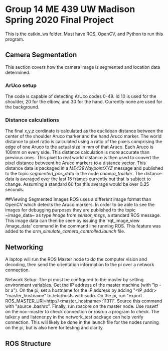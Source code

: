 # Group 14 ME 439 UW Madison Spring 2020 Final Project
This is the catkin_ws folder. Must have ROS, OpenCV, and Python to run this program.

## Camera Segmentation
This section covers how the camera image is segmented and location data determined.

### ArUco setup
The code is capable of detecting ArUco codes 0-49. Id 10 is used for the shoulder, 20 for the elbow, and 30 for the hand. Currently none are used for the background.

### Distance calculations
The final x,y,z cordinate is calculated as the euclidean distance between the center of the shoulder Aruco marker and the hand Aruco marker. The world distance to pixel ratio is calculated using a ratio of the pixels comprising the edge of one Aruco to the actual size in mm of that Aruco. Each Aruco is 100mm on every side. This distance calculation is more accurate than previous ones. This pixel to real world distance is then used to convert the pixel distance betweent he Aruco markers to a distance vector. This distance data is packaged in a *ME439WaypointXYZ* message and published to the topic *segmented_pos_data* in the node *camera_tracker*. The distance data is averaged over the last 15 frames currently but that is subject to change. Assuming a standard 60 fps this average would be over 0.25 seconds.

##Viewing Segmented Images
ROS uses a different image format than OpenCV which detects the Aruco markers. In order to be able to see the images for debugging purposes they are published to the topic ~image_data~ as type *Image* from *sensor_msgs*, a standard ROS message. This image data can then be seen by issuing the 'rqt_image_view /image_data' command in the command line running ROS. This feature was added to the *arm_simulate_camera_controlled.launch* file.


## Networking
A laptop will run the ROS Master node to do the computer vision and decoding, then send the orientation information to the pi over a network connection.

Network Setup:
The pi must be configured to the master by setting environment variables. Get the IP address of the master machine (with "ip -br a"). On the pi, set a hostname for the IP address by adding "<IP_addr>	"master_hostname" to /etc/hosts with sudo. On the pi, run "export ROS_MASTER_URI=http://<master_hostname>:11311". Source this command with "source .bashrc".
Finally, run roscore on the master node. Use roswtf on the non-master to check connection or rosrun a program to check. The talker.y and listener.py in the network_test package can help verify connection.
This will likely be done in the launch file for the nodes running on the pi, but is also here for testing and clarity.

## ROS Structure

